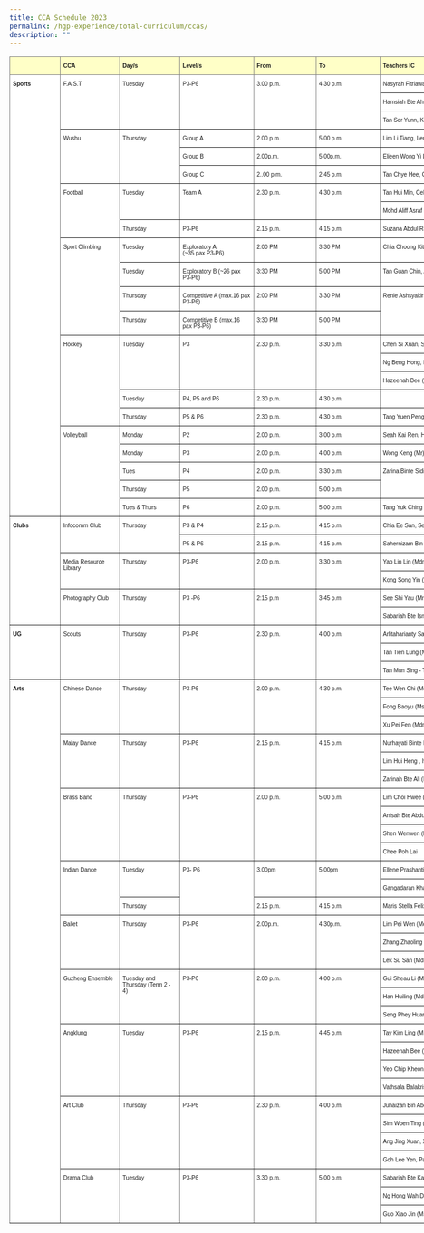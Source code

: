 ```yaml
---
title: CCA Schedule 2023
permalink: /hgp-experience/total-curriculum/ccas/
description: ""
---
```

<style type="text/css">
.tg  {border-collapse:collapse;border-spacing:0;}
.tg td{border-color:black;border-style:solid;border-width:1px;font-family:Arial, sans-serif;font-size:14px;
  overflow:hidden;padding:10px 5px;word-break:normal;}
.tg th{border-color:black;border-style:solid;border-width:1px;font-family:Arial, sans-serif;font-size:14px;
  font-weight:normal;overflow:hidden;padding:10px 5px;word-break:normal;}
.tg .tg-vou5{background-color:#ffffc7;border-color:inherit;font-size:10px;text-align:left;vertical-align:top}
.tg .tg-6uix{background-color:#ffffff;border-color:inherit;font-size:10px;text-align:left;vertical-align:top}
.tg .tg-ix3o{background-color:#ffffc7;border-color:inherit;font-size:10px;font-weight:bold;text-align:left;vertical-align:top}
.tg .tg-7rew{background-color:#ffffff;border-color:inherit;font-size:10px;font-weight:bold;text-align:left;vertical-align:top}
</style>
<table class="tg" style="undefined;table-layout: fixed; width: 1232px">
<colgroup>
<col style="width: 89px">
<col style="width: 105px">
<col style="width: 106px">
<col style="width: 131px">
<col style="width: 110px">
<col style="width: 113px">
<col style="width: 266px">
<col style="width: 150px">
<col style="width: 162px">
</colgroup>
<thead>
  <tr>
    <th class="tg-vou5"></th>
    <th class="tg-ix3o">CCA</th>
    <th class="tg-ix3o">Day/s</th>
    <th class="tg-ix3o">Level/s</th>
    <th class="tg-ix3o">From</th>
    <th class="tg-ix3o">To</th>
    <th class="tg-ix3o">Teachers IC</th>
    <th class="tg-ix3o">Tuesday Venue</th>
    <th class="tg-ix3o">Thursday Venue</th>
  </tr>
</thead>
<tbody>
  <tr>
    <td class="tg-7rew" rowspan="23">Sports</td>
    <td class="tg-6uix" rowspan="3">F.A.S.T</td>
    <td class="tg-6uix" rowspan="3">Tuesday</td>
    <td class="tg-6uix" rowspan="3">P3-P6</td>
    <td class="tg-6uix" rowspan="3">3.00 p.m.</td>
    <td class="tg-6uix" rowspan="3">4.30 p.m.</td>
    <td class="tg-6uix">Nasyrah Fitriawaty (Mdm) </td>
    <td class="tg-6uix" rowspan="3">Hall</td>
    <td class="tg-6uix" rowspan="3"> <br><br></td>
  </tr>
  <tr>
    <td class="tg-6uix">Hamsiah Bte Ahmad (Mdm)</td>
  </tr>
  <tr>
    <td class="tg-6uix">Tan Ser Yunn, Kevin (Mr)</td>
  </tr>
  <tr>
    <td class="tg-6uix" rowspan="3">Wushu</td>
    <td class="tg-6uix" rowspan="3">Thursday</td>
    <td class="tg-6uix">Group A</td>
    <td class="tg-6uix">2.00 p.m.</td>
    <td class="tg-6uix">5.00 p.m.</td>
    <td class="tg-6uix">Lim Li Tiang, Lena (Mdm)</td>
    <td class="tg-6uix" rowspan="3"> <br><br></td>
    <td class="tg-6uix" rowspan="3">Hall</td>
  </tr>
  <tr>
    <td class="tg-6uix">Group B</td>
    <td class="tg-6uix">2.00p.m.</td>
    <td class="tg-6uix">5.00p.m.</td>
    <td class="tg-6uix">Elieen Wong Yi Ling</td>
  </tr>
  <tr>
    <td class="tg-6uix">Group C</td>
    <td class="tg-6uix">2..00 p.m.</td>
    <td class="tg-6uix">2.45 p.m.</td>
    <td class="tg-6uix">Tan Chye Hee, Cindy (Mdm)</td>
  </tr>
  <tr>
    <td class="tg-6uix" rowspan="3">Football</td>
    <td class="tg-6uix" rowspan="2">Tuesday</td>
    <td class="tg-6uix" rowspan="2">Team A</td>
    <td class="tg-6uix" rowspan="2">2.30 p.m.</td>
    <td class="tg-6uix" rowspan="2">4.30 p.m.</td>
    <td class="tg-6uix">Tan Hui Min, Celeste (Ms)</td>
    <td class="tg-6uix" rowspan="3">Parade Square &amp; Field</td>
    <td class="tg-6uix" rowspan="3">Parade Square &amp; Field</td>
  </tr>
  <tr>
    <td class="tg-6uix">Mohd Aliff Asraf (Mr)</td>
  </tr>
  <tr>
    <td class="tg-6uix">Thursday</td>
    <td class="tg-6uix">P3-P6 </td>
    <td class="tg-6uix">2.15 p.m.</td>
    <td class="tg-6uix">4.15 p.m.</td>
    <td class="tg-6uix">Suzana Abdul Rahim (Mdm)</td>
  </tr>
  <tr>
    <td class="tg-6uix" rowspan="4">Sport Climbing</td>
    <td class="tg-6uix">Tuesday</td>
    <td class="tg-6uix">Exploratory A<br>(~35 pax P3-P6)</td>
    <td class="tg-6uix">2:00 PM</td>
    <td class="tg-6uix">3:30 PM</td>
    <td class="tg-6uix">Chia Choong Kit Jameson (Mr)</td>
    <td class="tg-6uix" rowspan="4">Indoor Rockwall</td>
    <td class="tg-6uix" rowspan="4">Indoor Rockwall</td>
  </tr>
  <tr>
    <td class="tg-6uix">Tuesday</td>
    <td class="tg-6uix">Exploratory B (~26 pax P3-P6)</td>
    <td class="tg-6uix">3:30 PM</td>
    <td class="tg-6uix">5:00 PM</td>
    <td class="tg-6uix">Tan Guan Chin, Alvin (Mr)</td>
  </tr>
  <tr>
    <td class="tg-6uix">Thursday</td>
    <td class="tg-6uix">Competitive A (max.16 pax P3-P6)</td>
    <td class="tg-6uix">2:00 PM</td>
    <td class="tg-6uix">3:30 PM</td>
    <td class="tg-6uix" rowspan="2">Renie Ashsyakirin Binte Adnan (Ms)</td>
  </tr>
  <tr>
    <td class="tg-6uix">Thursday</td>
    <td class="tg-6uix">Competitive B (max.16 pax P3-P6)</td>
    <td class="tg-6uix">3:30 PM</td>
    <td class="tg-6uix">5:00 PM</td>
  </tr>
  <tr>
    <td class="tg-6uix" rowspan="5">Hockey</td>
    <td class="tg-6uix" rowspan="3">Tuesday</td>
    <td class="tg-6uix" rowspan="3">P3</td>
    <td class="tg-6uix" rowspan="3">2.30 p.m.<br>      </td>
    <td class="tg-6uix" rowspan="3">3.30 p.m.<br>     </td>
    <td class="tg-6uix">Chen Si Xuan, Serene (Mdm)</td>
    <td class="tg-6uix" rowspan="5">Lower ISH </td>
    <td class="tg-6uix" rowspan="5">Lower ISH </td>
  </tr>
  <tr>
    <td class="tg-6uix">Ng Beng Hong, Eythan (Mr)</td>
  </tr>
  <tr>
    <td class="tg-6uix">Hazeenah Bee (Mdm) - Sem 2</td>
  </tr>
  <tr>
    <td class="tg-6uix">Tuesday</td>
    <td class="tg-6uix">P4, P5 and P6</td>
    <td class="tg-6uix">2.30 p.m.</td>
    <td class="tg-6uix">4.30 p.m.</td>
    <td class="tg-6uix"> </td>
  </tr>
  <tr>
    <td class="tg-6uix">Thursday</td>
    <td class="tg-6uix">P5 &amp; P6</td>
    <td class="tg-6uix">2.30 p.m.</td>
    <td class="tg-6uix">4.30 p.m.</td>
    <td class="tg-6uix">Tang Yuen Peng Angela (Mdm)</td>
  </tr>
  <tr>
    <td class="tg-6uix" rowspan="5">Volleyball</td>
    <td class="tg-6uix">Monday</td>
    <td class="tg-6uix">P2</td>
    <td class="tg-6uix">2.00 p.m.</td>
    <td class="tg-6uix">3.00 p.m.</td>
    <td class="tg-6uix">Seah Kai Ren, Harold (Mr)</td>
    <td class="tg-6uix" rowspan="5">Upper ISH</td>
    <td class="tg-6uix" rowspan="5">Upper ISH</td>
  </tr>
  <tr>
    <td class="tg-6uix">Monday</td>
    <td class="tg-6uix">P3</td>
    <td class="tg-6uix">2.00 p.m.</td>
    <td class="tg-6uix">4.00 p.m.</td>
    <td class="tg-6uix">Wong Keng (Mr)</td>
  </tr>
  <tr>
    <td class="tg-6uix">Tues</td>
    <td class="tg-6uix">P4</td>
    <td class="tg-6uix">2.00 p.m.</td>
    <td class="tg-6uix">3.30 p.m.</td>
    <td class="tg-6uix" rowspan="2">Zarina Binte Sidik (Ms)</td>
  </tr>
  <tr>
    <td class="tg-6uix">Thursday</td>
    <td class="tg-6uix">P5</td>
    <td class="tg-6uix">2.00 p.m.</td>
    <td class="tg-6uix">5.00 p.m.</td>
  </tr>
  <tr>
    <td class="tg-6uix">Tues &amp; Thurs</td>
    <td class="tg-6uix">P6</td>
    <td class="tg-6uix">2.00 p.m.</td>
    <td class="tg-6uix">5.00 p.m.</td>
    <td class="tg-6uix">Tang Yuk Ching   (Ms)</td>
  </tr>
  <tr>
    <td class="tg-7rew" rowspan="7">Clubs</td>
    <td class="tg-6uix" rowspan="3">Infocomm Club</td>
    <td class="tg-6uix" rowspan="3">Thursday</td>
    <td class="tg-6uix">P3 &amp; P4</td>
    <td class="tg-6uix">2.15 p.m.</td>
    <td class="tg-6uix">4.15 p.m.</td>
    <td class="tg-6uix">Chia Ee San, Serene (Mdm)</td>
    <td class="tg-6uix"> </td>
    <td class="tg-6uix">Comp Lab 3</td>
  </tr>
  <tr>
    <td class="tg-6uix" rowspan="2">P5 &amp; P6</td>
    <td class="tg-6uix" rowspan="2">2.15 p.m.</td>
    <td class="tg-6uix" rowspan="2">4.15 p.m.</td>
    <td class="tg-6uix" rowspan="2">Sahernizam Bin Limat (Mr)</td>
    <td class="tg-6uix" rowspan="2"> <br></td>
    <td class="tg-6uix" rowspan="2">Comp Lab 3</td>
  </tr>
  <tr>
  </tr>
  <tr>
    <td class="tg-6uix" rowspan="2">Media Resource Library</td>
    <td class="tg-6uix" rowspan="2">Thursday</td>
    <td class="tg-6uix" rowspan="2">P3-P6</td>
    <td class="tg-6uix" rowspan="2">2.00 p.m.</td>
    <td class="tg-6uix" rowspan="2">3.30 p.m.</td>
    <td class="tg-6uix">Yap Lin Lin (Mdm)</td>
    <td class="tg-6uix" rowspan="2"> <br></td>
    <td class="tg-6uix" rowspan="2">Library</td>
  </tr>
  <tr>
    <td class="tg-6uix">Kong Song Yin (Mdm)</td>
  </tr>
  <tr>
    <td class="tg-6uix" rowspan="2">Photography Club</td>
    <td class="tg-6uix" rowspan="2">Thursday</td>
    <td class="tg-6uix" rowspan="2">P3 -P6</td>
    <td class="tg-6uix" rowspan="2">2:15 p.m</td>
    <td class="tg-6uix" rowspan="2">3:45 p.m</td>
    <td class="tg-6uix">See Shi Yau (Mr)</td>
    <td class="tg-6uix" rowspan="2"> <br></td>
    <td class="tg-6uix" rowspan="2">Comp Lab 1</td>
  </tr>
  <tr>
    <td class="tg-6uix">Sabariah Bte Ismail   (Mdm)<br>     </td>
  </tr>
  <tr>
    <td class="tg-7rew" rowspan="3">UG</td>
    <td class="tg-6uix" rowspan="3">Scouts</td>
    <td class="tg-6uix" rowspan="3">Thursday</td>
    <td class="tg-6uix" rowspan="3">P3-P6</td>
    <td class="tg-6uix" rowspan="3">2.30 p.m.</td>
    <td class="tg-6uix" rowspan="3">4.00 p.m.</td>
    <td class="tg-6uix">Arlitaharianty Sayrol (Mdm)</td>
    <td class="tg-6uix" rowspan="3"> <br><br></td>
    <td class="tg-6uix" rowspan="3">Beside Cherish Room<br>     Ideaz Room</td>
  </tr>
  <tr>
    <td class="tg-6uix">Tan Tien Lung (Mr)</td>
  </tr>
  <tr>
    <td class="tg-6uix">Tan Mun Sing - Term 2 onwards</td>
  </tr>
  <tr>
    <td class="tg-7rew" rowspan="31">Arts</td>
    <td class="tg-6uix" rowspan="3">Chinese Dance</td>
    <td class="tg-6uix" rowspan="3">Thursday</td>
    <td class="tg-6uix" rowspan="3">P3-P6</td>
    <td class="tg-6uix" rowspan="3">2.00 p.m.</td>
    <td class="tg-6uix" rowspan="3">4.30 p.m.</td>
    <td class="tg-6uix">Tee Wen Chi (Mdm)</td>
    <td class="tg-6uix" rowspan="3"> <br><br></td>
    <td class="tg-6uix" rowspan="3">Pal Room 1</td>
  </tr>
  <tr>
    <td class="tg-6uix">Fong Baoyu (Ms)</td>
  </tr>
  <tr>
    <td class="tg-6uix">Xu Pei Fen (Mdm)</td>
  </tr>
  <tr>
    <td class="tg-6uix" rowspan="3">Malay Dance</td>
    <td class="tg-6uix" rowspan="3">Thursday</td>
    <td class="tg-6uix" rowspan="3">P3-P6</td>
    <td class="tg-6uix" rowspan="3">2.15 p.m.</td>
    <td class="tg-6uix" rowspan="3">4.15 p.m.</td>
    <td class="tg-6uix">Nurhayati Binte Rosli (Mdm)</td>
    <td class="tg-6uix" rowspan="3"> <br><br></td>
    <td class="tg-6uix" rowspan="3">Dance Room</td>
  </tr>
  <tr>
    <td class="tg-6uix">Lim Hui Heng , Ivy (Ms)</td>
  </tr>
  <tr>
    <td class="tg-6uix">Zarinah Bte Ali (Ms)</td>
  </tr>
  <tr>
    <td class="tg-6uix" rowspan="4">Brass Band</td>
    <td class="tg-6uix" rowspan="4">Thursday</td>
    <td class="tg-6uix" rowspan="4">P3-P6</td>
    <td class="tg-6uix" rowspan="4">2.00 p.m.</td>
    <td class="tg-6uix" rowspan="4">5.00 p.m.</td>
    <td class="tg-6uix">Lim Choi Hwee (Mdm)</td>
    <td class="tg-6uix" rowspan="4"> <br><br><br></td>
    <td class="tg-6uix" rowspan="4">Theatrette </td>
  </tr>
  <tr>
    <td class="tg-6uix">Anisah   Bte Abdul Khalid (Ms) - Sem 1</td>
  </tr>
  <tr>
    <td class="tg-6uix">Shen Wenwen (Mdm) - Sem 1</td>
  </tr>
  <tr>
    <td class="tg-6uix">Chee Poh Lai</td>
  </tr>
  <tr>
    <td class="tg-6uix" rowspan="3">Indian Dance</td>
    <td class="tg-6uix" rowspan="2">Tuesday </td>
    <td class="tg-6uix" rowspan="3">P3- P6</td>
    <td class="tg-6uix" rowspan="2">3.00pm </td>
    <td class="tg-6uix" rowspan="2">5.00pm</td>
    <td class="tg-6uix">Ellene Prashanti D/O T Yogarajah (Mrs)</td>
    <td class="tg-6uix" rowspan="3"> <br><br></td>
    <td class="tg-6uix" rowspan="3">SFE Room</td>
  </tr>
  <tr>
    <td class="tg-6uix">Gangadaran Khaanchennah (Mrs)</td>
  </tr>
  <tr>
    <td class="tg-6uix">Thursday</td>
    <td class="tg-6uix">2.15 p.m.</td>
    <td class="tg-6uix">4.15 p.m.</td>
    <td class="tg-6uix">Maris Stella Felix (Ms)</td>
  </tr>
  <tr>
    <td class="tg-6uix" rowspan="3">Ballet</td>
    <td class="tg-6uix" rowspan="3">Thursday</td>
    <td class="tg-6uix" rowspan="3">P3-P6</td>
    <td class="tg-6uix" rowspan="3">2.00p.m. </td>
    <td class="tg-6uix" rowspan="3">4.30p.m.</td>
    <td class="tg-6uix">Lim Pei Wen (Mdm)</td>
    <td class="tg-6uix" rowspan="3"> <br><br></td>
    <td class="tg-6uix" rowspan="3">Pal Room 2</td>
  </tr>
  <tr>
    <td class="tg-6uix">Zhang Zhaoling (Mdm)</td>
  </tr>
  <tr>
    <td class="tg-6uix">Lek Su San (Mdm)</td>
  </tr>
  <tr>
    <td class="tg-6uix" rowspan="4">Guzheng Ensemble</td>
    <td class="tg-6uix" rowspan="4">Tuesday and Thursday (Term 2 - 4)</td>
    <td class="tg-6uix" rowspan="4">P3-P6</td>
    <td class="tg-6uix" rowspan="4">2.00 p.m.</td>
    <td class="tg-6uix" rowspan="4">4.00 p.m.</td>
    <td class="tg-6uix">Gui Sheau Li (Mdm)</td>
    <td class="tg-6uix" rowspan="4"> <br><br><br></td>
    <td class="tg-6uix" rowspan="4">Music Room 1 &amp; 2</td>
  </tr>
  <tr>
    <td class="tg-6uix">Han Huiling (Mdm)</td>
  </tr>
  <tr>
    <td class="tg-6uix" rowspan="2">Seng Phey Huang, Chyrl (Ms)</td>
  </tr>
  <tr>
  </tr>
  <tr>
    <td class="tg-6uix" rowspan="4">Angklung</td>
    <td class="tg-6uix" rowspan="4">Tuesday </td>
    <td class="tg-6uix" rowspan="4">P3-P6</td>
    <td class="tg-6uix" rowspan="4">2.15 p.m. </td>
    <td class="tg-6uix" rowspan="4">4.45 p.m. </td>
    <td class="tg-6uix">Tay Kim Ling (Miss)</td>
    <td class="tg-6uix" rowspan="4">Angklung Room</td>
    <td class="tg-6uix" rowspan="4"> <br><br><br></td>
  </tr>
  <tr>
    <td class="tg-6uix">Hazeenah Bee (Mdm) - Sem 1</td>
  </tr>
  <tr>
    <td class="tg-6uix">Yeo Chip Kheong (Mr)</td>
  </tr>
  <tr>
    <td class="tg-6uix">Vathsala Balakrishnan   (Mdm)   </td>
  </tr>
  <tr>
    <td class="tg-6uix" rowspan="4">Art Club</td>
    <td class="tg-6uix" rowspan="4">Thursday</td>
    <td class="tg-6uix" rowspan="4">P3-P6</td>
    <td class="tg-6uix" rowspan="4">2.30 p.m.</td>
    <td class="tg-6uix" rowspan="4">4.00 p.m.</td>
    <td class="tg-6uix">Juhaizan Bin Abdul Hamid (Mr)</td>
    <td class="tg-6uix" rowspan="4"> <br><br><br></td>
    <td class="tg-6uix" rowspan="4">Art Room 1, 2 <br>     and 3</td>
  </tr>
  <tr>
    <td class="tg-6uix">Sim Woen Ting (Mdm)</td>
  </tr>
  <tr>
    <td class="tg-6uix">Ang Jing Xuan, Xavier (Mr)</td>
  </tr>
  <tr>
    <td class="tg-6uix">Goh Lee Yen, Pauline (Mdm)</td>
  </tr>
  <tr>
    <td class="tg-6uix" rowspan="3">Drama Club</td>
    <td class="tg-6uix" rowspan="3">Tuesday</td>
    <td class="tg-6uix" rowspan="3">P3-P6</td>
    <td class="tg-6uix" rowspan="3">3.30 p.m.</td>
    <td class="tg-6uix" rowspan="3">5.00 p.m.</td>
    <td class="tg-6uix">Sabariah Bte Kassim (Mdm)</td>
    <td class="tg-6uix" rowspan="3">PAL Room 1</td>
    <td class="tg-6uix" rowspan="3"> <br><br></td>
  </tr>
  <tr>
    <td class="tg-6uix">Ng Hong Wah Desmond (Mr)</td>
  </tr>
  <tr>
    <td class="tg-6uix">Guo Xiao Jin (Ms) - Sem 1</td>
  </tr>
</tbody>
</table>